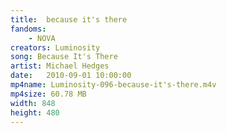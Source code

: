 ```yaml
---
title:  because it's there
fandoms:
    - NOVA
creators: Luminosity
song: Because It's There 
artist: Michael Hedges
date:   2010-09-01 10:00:00
mp4name: Luminosity-096-because-it's-there.m4v
mp4size: 60.78 MB
width: 848
height: 480
---
```



  